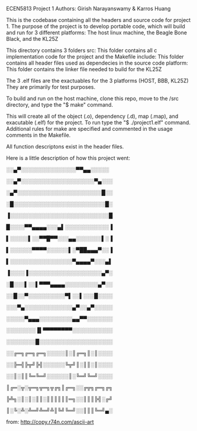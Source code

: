 ECEN5813 Project 1
Authors: Girish Narayanswamy & Karros Huang

This is the codebase containing all the headers and source code for project 1.
The purpose of the project is to develop portable code, which will build and run for 3
different platforms: The host linux machine, the Beagle Bone Black, and the KL25Z

This directory contains 3 folders
src: This folder contains all c implementation code for the project and the Makefile
include: This folder contains all header files used as dependecies in the source code
platform: This folder contains the linker file needed to build for the KL25Z

The 3 .elf files are the exactuables for the 3 platforms (HOST, BBB, KL25Z)
They are primarily for test purposes.

To build and run on the host machine, clone this repo, move to the /src directory,
and type the "$ make" command. 

This will create all of the object (.o), dependency (.d), map (.map), and exacutable
(.elf) for the project. To run type the "$ ./project1.elf" command. Additional rules for make are specified and commented in the usage comments in the Makefile.

All function descriptons exist in the header files. 


Here is a little description of how this project went:

░░▄▀░░░░░░░░░░░░░░░▀▀▄▄░░░░░ 

░░▄▀░░░░░░░░░░░░░░░░░░░░▀▄░░░ 

░▄▀░░░░░░░░░░░░░░░░░░░░░░░█░░ 

░█░░░░░░░░░░░░░░░░░░░░░░░░░█░ 

▐░░░░░░░░░░░░░░░░░░░░░░░░░░░█ 

█░░░░▀▀▄▄▄▄░░░▄▌░░░░░░░░░░░░▐ 

▌░░░░░▌░░▀▀█▀▀░░░▄▄░░░░░░░▌░▐ 

▌░░░░░░▀▀▀▀░░░░░░▌░▀██▄▄▄▀░░▐ 

▌░░░░░░░░░░░░░░░░░▀▄▄▄▄▀░░░▄▌ 

▐░░░░▐░░░░░░░░░░░░░░░░░░░░▄▀░ 

░█░░░▌░░▌▀▀▀▄▄▄▄░░░░░░░░░▄▀░░ 

░░█░░▀░░░░░░░░░░▀▌░░▌░░░█░░░░ 

░░░▀▄░░░░░░░░░░░░░▄▀░░▄▀░░░░░ 

░░░░░▀▄▄▄░░░░░░░░░▄▄▀▀░░░░░░░ 

░░░░░░░░▐▌▀▀▀▀▀▀▀▀░░░░░░░░░░░ 

░░░░░░░░█░░░░░░░░░░░░░░░░░░░░ 

░░╔═╗╔═╗╔═╗░░░░░║░║╔═╗║░║░░░░ 

░░╠═╣╠╦╝╠╣░░░░░░╚╦╝║░║║░║░░░░ 

░░║░║║╚═╚═╝░░░░░░║░╚═╝╚═╝░░░░ 

║╔═░╦░╦═╗╦═╗╦╔╗║╔═╗░░╔╦╗╔═╗╔╗ 

╠╩╗░║░║░║║░║║║║║║═╗░░║║║╠╣░╔╝ 

║░╚░╩░╩═╝╩═╝╩║╚╝╚═╝░░║║║╚═╝▄░

from: http://copy.r74n.com/ascii-art 

